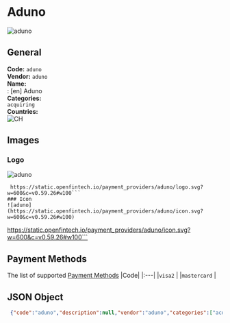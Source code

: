 # Aduno 
![aduno](https://static.openfintech.io/payment_providers/aduno/logo.svg?w=600&c=v0.59.26#w100)  
## General 
**Code:** `aduno`  
**Vendor:** `aduno`  
**Name:**  
:	[en] Aduno  
**Categories:**  
`acquiring`  
**Countries:**  
![CH](https://cdnjs.cloudflare.com/ajax/libs/flag-icon-css/3.3.0/flags/4x3/CH.svg#w24)  
 
## Images 
### Logo 
![aduno](https://static.openfintech.io/payment_providers/aduno/logo.svg?w=600&c=v0.59.26#w100)  
```
 https://static.openfintech.io/payment_providers/aduno/logo.svg?w=600&c=v0.59.26#w100```  
### Icon 
![aduno](https://static.openfintech.io/payment_providers/aduno/icon.svg?w=600&c=v0.59.26#w100)  
```
 https://static.openfintech.io/payment_providers/aduno/icon.svg?w=600&c=v0.59.26#w100```  
## Payment Methods 
The list of supported  [Payment Methods](#) 
|Code| 
|:---| 
|`visa2` | 
|`mastercard` | 
 
## JSON Object 
```json
 {"code":"aduno","description":null,"vendor":"aduno","categories":["acquiring"],"countries":["CH"],"payment_method":["visa2","mastercard"],"payout_method":null,"metadata":{"about_payments_code":"aduno"},"name":{"en":"Aduno"}}```  
